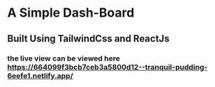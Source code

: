 #   A Simple Dash-Board 
## Built Using TailwindCss and ReactJs 
### the live view can be viewed here https://664099f3bcb7ceb3a5800d12--tranquil-pudding-6eefe1.netlify.app/ 
